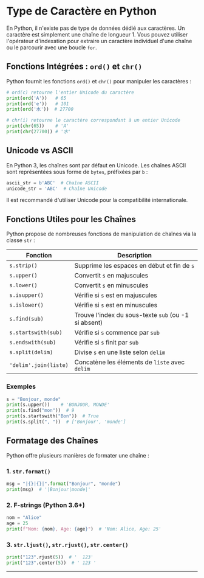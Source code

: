 # Type de Caractère en Python

En Python, il n'existe pas de type de données dédié aux caractères. Un caractère est simplement une chaîne de longueur 1. Vous pouvez utiliser l'opérateur d'indexation pour extraire un caractère individuel d'une chaîne ou le parcourir avec une boucle `for`.

## Fonctions Intégrées : `ord()` et `chr()`
Python fournit les fonctions `ord()` et `chr()` pour manipuler les caractères :

```python
# ord(c) retourne l'entier Unicode du caractère
print(ord('A'))   # 65
print(ord('e'))   # 101
print(ord('水'))  # 27700

# chr(i) retourne le caractère correspondant à un entier Unicode
print(chr(65))    # 'A'
print(chr(27700)) # '水'
```

## Unicode vs ASCII
En Python 3, les chaînes sont par défaut en Unicode. Les chaînes ASCII sont représentées sous forme de `bytes`, préfixées par `b` :

```python
ascii_str = b'ABC'  # Chaîne ASCII
unicode_str = 'ABC'  # Chaîne Unicode
```

Il est recommandé d'utiliser Unicode pour la compatibilité internationale.

## Fonctions Utiles pour les Chaînes
Python propose de nombreuses fonctions de manipulation de chaînes via la classe `str` :

| Fonction | Description |
|----------|------------|
| `s.strip()` | Supprime les espaces en début et fin de `s` |
| `s.upper()` | Convertit `s` en majuscules |
| `s.lower()` | Convertit `s` en minuscules |
| `s.isupper()` | Vérifie si `s` est en majuscules |
| `s.islower()` | Vérifie si `s` est en minuscules |
| `s.find(sub)` | Trouve l'index du sous-texte `sub` (ou -1 si absent) |
| `s.startswith(sub)` | Vérifie si `s` commence par `sub` |
| `s.endswith(sub)` | Vérifie si `s` finit par `sub` |
| `s.split(delim)` | Divise `s` en une liste selon `delim` |
| `'delim'.join(liste)` | Concatène les éléments de `liste` avec `delim` |

### Exemples
```python
s = "Bonjour, monde"
print(s.upper())    # 'BONJOUR, MONDE'
print(s.find("mon"))  # 9
print(s.startswith("Bon"))  # True
print(s.split(", "))  # ['Bonjour', 'monde']
```

## Formatage des Chaînes
Python offre plusieurs manières de formater une chaîne :

### 1. `str.format()`
```python
msg = "|{}|{}|".format("Bonjour", "monde")
print(msg)  # '|Bonjour|monde|'
```

### 2. F-strings (Python 3.6+)
```python
nom = "Alice"
age = 25
print(f"Nom: {nom}, Age: {age}")  # 'Nom: Alice, Age: 25'
```

### 3. `str.ljust()`, `str.rjust()`, `str.center()`
```python
print("123".rjust(5))  # '  123'
print("123".center(5))  # ' 123 '
```

---
